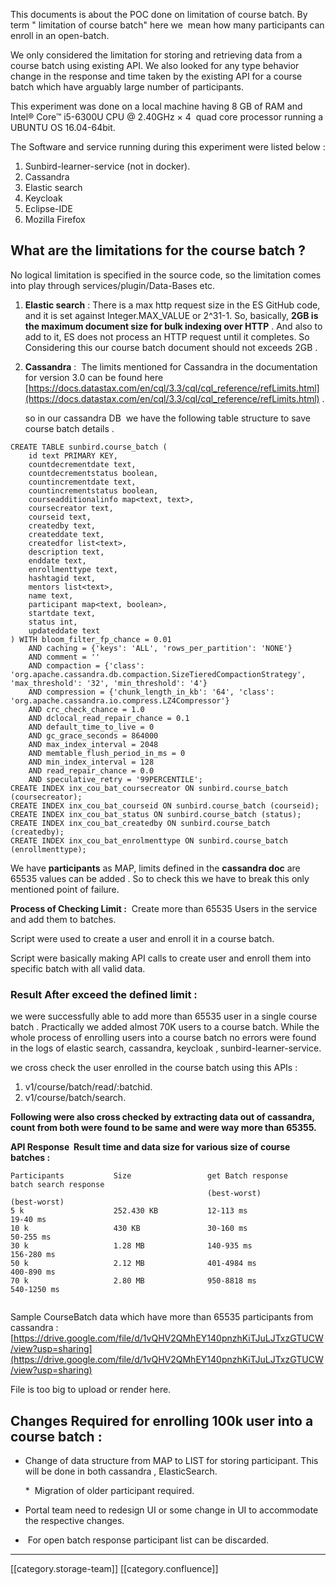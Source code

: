 This documents is about the POC done on limitation of course batch. By term " limitation of course batch" here we  mean how many participants can enroll in an open-batch.

We only considered the limitation for storing and retrieving data from a course batch using existing API. We also looked for any type behavior change in the response and time taken by the existing API for a course batch which have arguably large number of participants.

This experiment was done on a local machine having 8 GB of RAM and Intel® Core™ i5-6300U CPU @ 2.40GHz × 4  quad core processor running a UBUNTU OS 16.04-64bit.

The Software and service running during this experiment were listed below :


1. Sunbird-learner-service (not in docker).
1. Cassandra
1. Elastic search
1. Keycloak
1. Eclipse-IDE
1. Mozilla Firefox

    

    


## What are the limitations for the course batch ?
No logical limitation is specified in the source code, so the limitation comes into play through services/plugin/Data-Bases etc.


1.  **Elastic search**  : There is a max http request size in the ES GitHub code, and it is set against Integer.MAX_VALUE or 2^31-1. So, basically,  **2GB is the maximum document size for bulk indexing over HTTP** . And also to add to it, ES does not process an HTTP request until it completes. So Considering this our course batch document should not exceeds 2GB .
1.  **Cassandra**  :  The limits mentioned for Cassandra in the documentation for version 3.0 can be found here [https://docs.datastax.com/en/cql/3.3/cql/cql_reference/refLimits.html](https://docs.datastax.com/en/cql/3.3/cql/cql_reference/refLimits.html) .

    so in our cassandra DB  we have the following table structure to save course batch details .


```
CREATE TABLE sunbird.course_batch (
    id text PRIMARY KEY,
    countdecrementdate text,
    countdecrementstatus boolean,
    countincrementdate text,
    countincrementstatus boolean,
    courseadditionalinfo map<text, text>,
    coursecreator text,
    courseid text,
    createdby text,
    createddate text,
    createdfor list<text>,
    description text,
    enddate text,
    enrollmenttype text,
    hashtagid text,
    mentors list<text>,
    name text,
    participant map<text, boolean>,
    startdate text,
    status int,
    updateddate text
) WITH bloom_filter_fp_chance = 0.01
    AND caching = {'keys': 'ALL', 'rows_per_partition': 'NONE'}
    AND comment = ''
    AND compaction = {'class': 'org.apache.cassandra.db.compaction.SizeTieredCompactionStrategy', 'max_threshold': '32', 'min_threshold': '4'}
    AND compression = {'chunk_length_in_kb': '64', 'class': 'org.apache.cassandra.io.compress.LZ4Compressor'}
    AND crc_check_chance = 1.0
    AND dclocal_read_repair_chance = 0.1
    AND default_time_to_live = 0
    AND gc_grace_seconds = 864000
    AND max_index_interval = 2048
    AND memtable_flush_period_in_ms = 0
    AND min_index_interval = 128
    AND read_repair_chance = 0.0
    AND speculative_retry = '99PERCENTILE';
CREATE INDEX inx_cou_bat_coursecreator ON sunbird.course_batch (coursecreator);
CREATE INDEX inx_cou_bat_courseid ON sunbird.course_batch (courseid);
CREATE INDEX inx_cou_bat_status ON sunbird.course_batch (status);
CREATE INDEX inx_cou_bat_createdby ON sunbird.course_batch (createdby);
CREATE INDEX inx_cou_bat_enrolmenttype ON sunbird.course_batch (enrollmenttype);
```
We have  **participants**  as MAP, limits defined in the  **cassandra doc**  are 65535 values can be added . So to check this we have to break this only mentioned point of failure.



 **Process of Checking Limit :**  Create more than 65535 Users in the service and add them to batches.

Script were used to create a user and enroll it in a course batch.

Script were basically making API calls to create user and enroll them into specific batch with all valid data.




###  **Result After exceed the defined limit**  : 
we were successfully able to add more than 65535 user in a single course batch . Practically we added almost 70K users to a course batch. While the whole process of enrolling users into a course batch no errors were found in the logs of elastic search, cassandra, keycloak , sunbird-learner-service.

we cross check the user enrolled in the course batch using this APIs :


1. v1/course/batch/read/:batchid.
1. v1/course/batch/search.

 **Following were also cross checked by extracting data out of cassandra, count from both were found to be same and were way more than 65355.** 



 **API Response  Result time and data size for various size of course batches :** 


```
Participants		   Size				    get Batch response 				batch search response			
										    (best-worst)			        (best-worst)
5 k                    252.430 KB	 		12-113 ms          		        19-40 ms                      
10 k                   430 KB 				30-160 ms 				        50-255 ms                     
30 k                   1.28 MB 	            140-935 ms		 		        156-280 ms                    
50 k                   2.12 MB		        401-4984 ms			            400-890 ms
70 k 				   2.80 MB 			    950-8818 ms           	        540-1250 ms
                    
```


Sample CourseBatch data which have more than 65535 participants from cassandra : [https://drive.google.com/file/d/1vQHV2QMhEY140pnzhKiTJuLJTxzGTUCW/view?usp=sharing](https://drive.google.com/file/d/1vQHV2QMhEY140pnzhKiTJuLJTxzGTUCW/view?usp=sharing)

File is too big to upload or render here.






## Changes Required for enrolling 100k user into a course batch :

* Change of data structure from MAP to LIST for storing participant. This will be done in both cassandra , ElasticSearch.

    \*  Migration of older participant required.


* Portal team need to redesign UI or some change in UI to accommodate the respective changes.


*  For open batch response participant list can be discarded.













*****

[[category.storage-team]] 
[[category.confluence]] 
